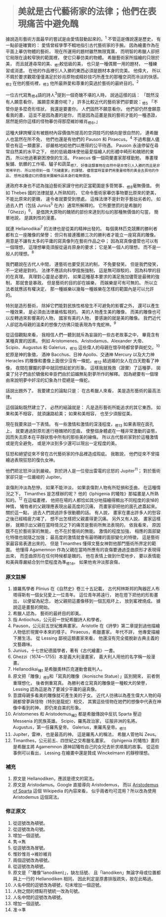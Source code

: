 > # 美就是古代藝術家的法律；他們在表現痛苦中避免醜

據說造形藝術方面最早的嘗試是由愛情鼓動起來的。<sup>1</sup>
不管這是傳說還是歷史，
有一點卻是確實的：
愛情曾經孳荸不輟地指引古代藝術家的手腕。
因為繪畫作為在平面上摹仿物體的藝術，
現在所運用的題材雖然無限寬廣，
而明智的希臘人卻把它局限在遠較窄狹的範圍裡，
使它只摹仿美的物體。
希臘藝術家所描繪的只限於美，
而且就連尋常的美、<sub>修1</sub>較低級的美，
也只是一種偶爾一用的題材，
一種練習或消遣。
在他的作品裡引人入勝的東西必須是題材本身的完美。
他偉大，
所以不屑於要求觀眾僅僅滿足於妙肖原物或精妙技巧所產生的那種空洞而冷淡的快感。<sub>修2</sub>
在他的藝術裡，<sub>修3</sub>
他所最熱愛和尊重的莫過於藝術的最終目的。<sup>2</sup>

一位古代寫雋<sub>修4</sub>語的詩人<sup>3</sup>提到一個奇醜不堪的人時，
說過這樣的話：
「既然沒有人願意看你，
誰願意來畫你呢？」
許多比較近代的藝術家們卻要說：<sub>修5</sub>
「不管你是多麼奇形怪狀，
我還是要畫你。
人們固然不願意看你，
他們卻仍然會願意看我的畫，
這並不是因為畫的是你，
而是因為這畫是我的藝術才能的一種憑證，
居然能把你這樣的怪物摹仿得那麼維妙維肖<sub>修6</sub>。」

這種大肆誇耀沒有被題材內容價值所提高的空洞技巧的傾向是很自然的，
連希臘人也當然在所不免，
他們也還是有他們的 Pauson 和 Piraecus。<sup>4</sup>
不過希臘人儘管也有這一類畫家，
卻嚴格地給他們以應得的公平待遇。
Pauson 永遠停留在尋常自然美的水平之下，
他的低級趣味使他最愛描繪人的形體中畸形和醜陋的東西，
所以他過著窮困潦倒的生活。
Piraecus 像一個荷蘭畫家那樣勤勉，
專畫理髮舖、骯髒的工作場、驢子和蔬菜<sub>修7</sup>，
好像這類事物在自然中是非常引人入勝的而且是非常稀罕的，
所以他得到一個「污穢畫家」的諢號，
儘管當時富豪們用重量相等的黃金去買他的作品，
想用這種虛幻的價值來彌補作品本身的毫無價值。

連政府本身也不認為強迫藝術家謹守他的正當範圍是多管閒事、<sub>修8</sub>毫無價值。
例如 Thebes 國的法律就是人所熟知的，
它命令藝術家摹仿事物要比原來的更美，
不能比原來的更醜，
違令者就要受到懲處。
這條法律不是針對手藝拙劣者的，
如過去人們（包括 Junius<sup>5</sup> 在內）通常所解釋的。
它所要懲罰的是希臘的「Ghezzi」<sup>6</sup>，
是借誇大原物的醜陋的部份來達到形似的那種無價值的勾當，
簡單地說，
是諷刺性的漫畫。

就連 Hellanodikai<sup>7</sup> 的法律也是從美的精神出發的。
每個奧林匹克競賽的勝利者都有立一座雕像的榮譽；
但只有接連獲勝三次的勝利者才能立一座寫真的雕像。
用意是不讓有太多的平庸的寫真像列在藝術作品之中；
因為寫真像儘管也可以有一個理想，
這理想畢竟須服從逼肖原身的要求；
它是某一個人的理想，
而不是一般人的理想。<sup>8</sup>

我們聽說在古代人中間，
連藝術也要受民法約制，
不免要發笑。
但是我們發笑，
不一定總是對的。
法律不應該向科學擅施強制，
這是無可辯駁的，
因為科學的目的在真理。
真理對心靈是必要的，
如果這種基本要求的滿足施加儘管是最微的強制，
那就會是暴政。
但是藝術的目的卻在娛樂，
而娛樂是可有可無的。
所以立法者就應該有權決定，
那一種娛樂以幾每一種娛樂在怎樣的範圍內是可以允許的。

特別是造形藝術，
除掉它們能對民族性格發生不可避免的影響之外，
還可以產生一種效果，
是必須由法律嚴格監視的。
美的人物產生美的雕像，
而美的雕像也可以反轉過來影響美的人物，
國家有美的人物，
要感謝的就是美的雕像。
我們近代人卻認為母親的溫柔的想像力彷彿只能表現為牛鬼蛇神。<sup>9</sup>

從這個觀點來看，
我相信人們一聽到就斥為妄誕的一些古老故事之中，
畢竟含有某種真實的因素。
例如 Aristomenes、Aristodamus、Alexander 大帝、Scipio、Augustus 和 Galerius，<sub>修10</sub>
這些偉人的母親在懷孕時都曾夢與蛇交。<sup>10</sup>
蛇原是神的象徵，
酒神 Bacchus、日神 Apollo、交通神 Mercury 以及大力神 Heracles 的雕像和畫像上面很少沒有一條蛇。<sub>修12</sub>
結過婚的女人在白天飽看了神像，
夜間在朦朧的夢中就回想起蛇的形象。
這樣我就挽救（證實）了這種夢，
拋棄了兒子們由於驕傲和幸臣們由於諂媚無恥對夢所作的解釋。
因為總要有一個理由來說明夢中奸淫的幻象為什麼總是一條蛇。

話說出題外了。
我要建立的論點只是：
在古希臘人來看，
美是造形藝術的最高法律。

這個論點既然建立了，
必然的結論就是：
凡是造形藝術所能追求的其它東西，
如果和美不相容，
就須讓路給美；
如果和美相容，
也至少須服從美。

現在我要來談一下表情。
有一些激情和激情的深淺程度，<sub>修13</sub>
如果表現在面孔上，
就要通過對原形進行極醜陋的歪曲，
使整個身體處在一種非常激動的姿態，
因而失去原本在平靜狀態中所有的那些美的線條。
所以古代藝術家對於這種激情或是完全避免，
或是沖淡到多少還可以現出一定程度的美。

狂怒和絕望從來不曾在古代藝術家的作品裡造成瑕疵。
我敢說，
他們從來不曾描繪過表現狂怒的復仇女神。

他們把忿怒沖淡到嚴峻。
對於詩人是一位發出雷電的忿怒的 Jupiter<sup>11</sup>；
對於藝術家卻只是一位嚴峻的 Jupiter。

哀傷則沖淡為愁慘。
如果不能沖淡，
如果哀傷對人物有所貶損和歪曲，
在這種情況之下，
Timanthes 是怎樣辦的呢？
他的《Iphigenia 的犧牲》那幅畫是人所熟知的。<sup>12</sup>
在這幅畫裡，
他把在場的人都恰如其分地描繪得顯出不同程度的哀悼的神情，
犧牲者的父親理應表現出最高度的沉痛，
而畫家卻把他的面孔遮蓋起來。
關於這一點，
過去人們說過許多很動聽的話。
有人說，
畫家在畫出許多人的愁容之後已經精疲力竭了，
想不出怎樣把父親畫得更沉痛。
另外又有人說，
畫家這樣辦，
就顯示出父親在當時情況之下的痛苦是藝術所無法表現的。
依我看來，
原因既不在於藝術家的無能，
也不在於藝術的無能。
激情的程度加強，
相應的面部變化特徵也就隨之加強；
最高度的激情就會有最明確的面部變化的特徵，
這是藝術家最容易表達出來的。
但是 Timanthes 懂得文藝女神對他那門藝術所界定的範圍。
他懂得 Agamemnon 作為父親在當時所應有的哀傷要通過歪曲原形才表現得出來，
而歪曲原形在任何時候都是醜的。
他在表情上做到什麼地步，
要以表情能和美與尊嚴結合到什麼程度為準<sub>修14</sub>。
如果他肯沖淡那哀傷，


### 原文註解 ###

1. 據羅馬學者 Plinius 在《自然史》卷三十五記載，
	古代柯林斯邦的陶器匠人布塔得斯有一個女兒愛上一位青年。
	這位青年將遠行，
	她在燈下把他的形影畫出，
	以便留為紀念，
	她父親把這畫像移到一個瓦瓶坏上，
	放到窰裡燒成。
	據說這是畫藝的開始。
2. 希臘人認為，
	藝術的最終目的即美。
3. 指 Antiochus，公元前一世紀希臘詩人和學者。
4. Pauson，公元前五世紀雅典畫家。
	Aristotle 在《詩學》第二章提到過他描繪人物低於現實中本來的樣子。
	Piraecus，希臘畫家，
	年代不詳，
	他專愛描繪下層生活。
	從 Lessing 鄙視這類畫家來看，
	他還沒有完全擺脫新古典主義的文藝趣味。
5. Junius，十七世紀德國學者，著有《古代繪畫》一書。
6. Ghezzi（1674～1755）本是義大利漫畫家，
	義大利人用他的名字稱一般漫畫。
7. Hellanodikai<sub>補1</sub> 是希臘奧林匹克運動會裁判人。
8. 原文把「雕像」<sub>修9</sub>和「寫真的雕像（Ikonische Statue）」區別開來，
	前者側重理想化，
	後者側重寫真。
	為勝利者立寫真的雕像是一種較大的榮譽，
	Lessing 認為這是為了要減少平庸的逼真像。
9. 意謂母親多看美的雕像就可產生美的子女。
	近代人彷彿以為產生偉大人物的母親都曾夢與怪物（特別是龍蛇）相交，
	其實這些怪物在她們的想像中代表在神像中看到的神，
	即仍來自美的形象。
10. Aristomenes 和 Aristodemus<sub>補2</sub> 都是希臘傳說中反抗 Sparta 壓迫 Messenia 的民族英雄。
	Scipio，羅馬政治家，
	征服非洲的名將。
	Augustus，第一任羅馬皇帝。
	Galerius，東羅馬皇帝。<sub>修11</sub>
11. Jupiter，雷神，
	也是最高的神。
	這是羅馬人的稱法，
	希臘人管他叫 Zeus。
12. Timanthes，公元前五、四世紀之交希臘名畫家。
	《Iphigenia 的犧牲》畫的是希臘主將 Agamemnon 遵神詔犧牲自己的女兒去祈求順風的故事。
	從這些事例可以看出，
	Lessing 在繪畫中還是贊成 Winckelmann 的靜穆理想。


### 補充 ###

1. 原文是 Hellanodiken，應該是德文的寫法。
2. 原文是 Aristodamus。Google 直接導向 Aristodemus，
	而以 [Aristodemus of Sparta](https://en.wikipedia.org/wiki/Aristodemus_of_Sparta) 這個 Wikipedia 的內容來看，
	似乎兩者均可混用？所以改為使用 Aristodemus 這個寫法。


### 修正原文 ###

1. 從逗號改為頓號。
2. 從逗號改為句號。
3. 增加一個逗號。
4. 隽→雋
5. 從逗號改為冒號。
6. 惟妙惟肖→維妙維肖
7. 兩個逗號改為頓號。
8. 從逗號改為頓號。
9. 原文是「"雕像"lanodiken)」，缺左括號、
	且「lanodiken」無論字母或位置都與上一行的 Hellanodiken 相同，
	因此判定是原書排版疏失，故在此略過。
10. 人名中間的逗號改為頓號，句末增加一個逗號。
11. 人物之間的標點符號統一改為句號。
12. 人名中間的逗號改為頓號。
13. 增加一個逗號。
14. 准→準
